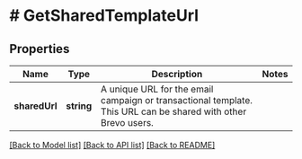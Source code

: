 # # GetSharedTemplateUrl

## Properties

Name | Type | Description | Notes
------------ | ------------- | ------------- | -------------
**sharedUrl** | **string** | A unique URL for the email campaign or transactional template. This URL can be shared with other Brevo users. |

[[Back to Model list]](../../README.md#models) [[Back to API list]](../../README.md#endpoints) [[Back to README]](../../README.md)
